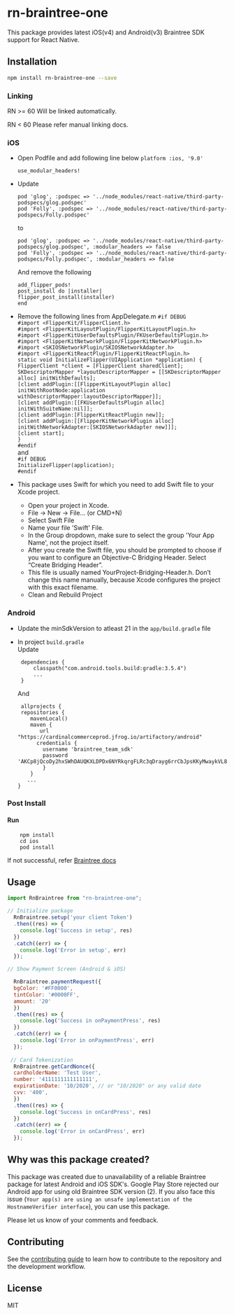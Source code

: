 # rn-braintree-one

This package provides latest iOS(v4) and Android(v3) Braintree SDK support for React Native.

## Installation

```sh
npm install rn-braintree-one --save
```

### Linking
  RN >= 60
    Will be linked automatically.  
      
   RN < 60
    Please refer manual linking docs.

 ### iOS  
 - Open Podfile and add following line below `platform :ios, '9.0'`
    ```
    use_modular_headers!
    ```
 - Update 
 
    `pod 'glog', :podspec => '../node_modules/react-native/third-party-podspecs/glog.podspec'`  
    `pod 'Folly', :podspec => '../node_modules/react-native/third-party-podspecs/Folly.podspec'`
  
   to
  
    `pod 'glog', :podspec => '../node_modules/react-native/third-party-podspecs/glog.podspec', :modular_headers => false`   
    `pod 'Folly', :podspec => '../node_modules/react-native/third-party-podspecs/Folly.podspec', :modular_headers => false`
  
     And remove the following 

     `add_flipper_pods!`  
     `post_install do |installer|`  
     `flipper_post_install(installer)`  
     `end`  

  - Remove the following lines from AppDelegate.m
      `#if DEBUG`  
      `#import <FlipperKit/FlipperClient.h>`  
      `#import <FlipperKitLayoutPlugin/FlipperKitLayoutPlugin.h>`  
      `#import <FlipperKitUserDefaultsPlugin/FKUserDefaultsPlugin.h>`  
      `#import <FlipperKitNetworkPlugin/FlipperKitNetworkPlugin.h>`  
      `#import <SKIOSNetworkPlugin/SKIOSNetworkAdapter.h>`  
      `#import <FlipperKitReactPlugin/FlipperKitReactPlugin.h>`  
      `static void InitializeFlipper(UIApplication *application) {`  
      `FlipperClient *client = [FlipperClient sharedClient];`  
      `SKDescriptorMapper *layoutDescriptorMapper = [[SKDescriptorMapper alloc] initWithDefaults];`  
      `[client addPlugin:[[FlipperKitLayoutPlugin alloc] initWithRootNode:application withDescriptorMapper:layoutDescriptorMapper]];`  
      `[client addPlugin:[[FKUserDefaultsPlugin alloc] initWithSuiteName:nil]];`  
      `[client addPlugin:[FlipperKitReactPlugin new]];`  
      `[client addPlugin:[[FlipperKitNetworkPlugin alloc] initWithNetworkAdapter:[SKIOSNetworkAdapter new]]];`  
      `[client start];`  
      `}`  
      `#endif`  
    and  
      `#if DEBUG`  
      `InitializeFlipper(application);`  
      `#endif`  

  - This package uses Swift for which you need to add Swift file to your Xcode project.
    - Open your project in Xcode.
    - File → New → File… (or CMD+N)
    - Select Swift File
    - Name your file 'Swift' File.
    - In the Group dropdown, make sure to select the group 'Your App Name', not the project itself. 
    - After you create the Swift file, you should be prompted to choose if you want to configure an Objective-C Bridging Header. Select “Create Bridging Header”.
    - This file is usually named YourProject-Bridging-Header.h. Don’t change this name manually, because Xcode configures the project with this exact filename.
    - Clean and Rebuild Project

 ### Android  
  
  - Update the minSdkVersion to atleast 21 in the `app/build.gradle` file  
  - In project `build.gradle`  
      Update  

         dependencies {
             classpath("com.android.tools.build:gradle:3.5.4")  
             ...  
         }  

      And  
      
         allprojects {  
         repositories {  
            mavenLocal()  
            maven {
               url "https://cardinalcommerceprod.jfrog.io/artifactory/android"
              credentials {
                username 'braintree_team_sdk'
                password 'AKCp8jQcoDy2hxSWhDAUQKXLDPDx6NYRkqrgFLRc3qDrayg6rrCbJpsKKyMwaykVL8FWusJpp'
                }  
            }
           ...  
        }

### Post Install
   #### Run  
        npm install  
        cd ios  
        pod install  
    
   If not successful, refer [Braintree docs](https://developers.braintreepayments.com/guides/drop-in/setup-and-integration/android/v3)

## Usage

```js
import RnBraintree from "rn-braintree-one";

// Initialize package
  RnBraintree.setup('your client Token')
  .then((res) => {
    console.log('Success in setup', res)
  })
  .catch((err) => {
    console.log('Error in setup', err)
  });

// Show Payment Screen (Android & iOS)

  RnBraintree.paymentRequest({
  bgColor: '#FF0000',
  tintColor: '#0000FF',
  amount: '20'
  })
  .then((res) => {
    console.log('Success in onPaymentPress', res)
  })
  .catch((err) => {
    console.log('Error in onPaymentPress', err)
  });
 
 // Card Tokenization
  RnBraintree.getCardNonce({
  cardholderName: 'Test User',
  number: '4111111111111111',
  expirationDate: '10/2020', // or "10/2020" or any valid date
  cvv: '400',
  })
  .then((res) => {
    console.log('Success in onCardPress', res)
  })
  .catch((err) => {
    console.log('Error in onCardPress', err)
  });
```

## Why was this package created?
This package was created due to unavailability of a reliable Braintree package for latest Android and iOS SDK's. Google Play Store rejected our Android app for using old Braintree SDK version (2). If you also face this issue (`Your app(s) are using an unsafe implementation of the HostnameVerifier interface`), you can use this package.

Please let us know of your comments and feedback.

## Contributing

See the [contributing guide](CONTRIBUTING.md) to learn how to contribute to the repository and the development workflow.

## License

MIT
